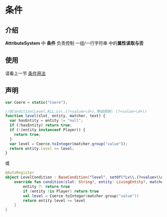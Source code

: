 # 条件

## 介绍

**AttributeSystem** 中 **条件** 负责控制 一组/一行字符串 中的**属性读取与否**

## 使用

请看上一节 [条件用法](ConditionUsage.md)

## 声明

```javascript
var Coere = static("Coere");

//@Condition(Level,ALL,Lv\.(?<value>\d+),等级限制: (?<value>\d+))
function level(slot, entity, matcher, text) {
  var hasEntity = entity != "null";
  if (!hasEntity) return true;
  if (!(entity instanceof Player)) {
    return true;
  }
  var level = Coerce.toInteger(matcher.group("value"));
  return entity.level >= level;
}
```

或

```kotlin
@AutoRegister
object LevelCondition : BaseCondition("level", setOf("Lv\\.(?<value>\\d+)", "等级限制: (?<value>\\d+)"), ConditionType.ALL) {
    override fun condition(slot: String?, entity: LivingEntity?, matcher: Matcher, text: String): Boolean {
        entity ?: return true
        if (entity !is Player) return true
        val level = Coerce.toInteger(matcher.group("value"))
        return entity.level >= level
    }
}
```

